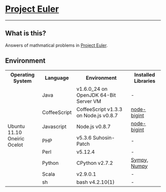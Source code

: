 # [Project Euler](http://projecteuler.net)

---
## What is this?
Answers of mathmatical problems in [Project Euler](http://projecteuler.net).

## Environment
<table>
  <tr>
    <th>Operating System</th>
    <th>Language</th>
    <th>Environment</th>
    <th>Installed Libraries</th>
  </tr>
  <tr>
    <td rowspan="8">Ubuntu 11.10<br>Oneiric Ocelot</td>
    <td>Java</td>
    <td>v1.6.0_24 on OpenJDK 64-Bit Server VM</td>
    <td>-</td>
  </tr>
  <tr>
    <td>CoffeeScript</td>
    <td>CoffeeScript v1.3.3 on Node.js v0.8.7</td>
    <td><a href="http://github.com/substack/node-bigint">node-bigint</a></td>
  </tr>
  <tr>
    <td>Javascript</td>
    <td>Node.js v0.8.7</td>
    <td><a href="http://github.com/substack/node-bigint">node-bigint</a></td>
  </tr>
  <tr>
    <td>PHP</td>
    <td>v5.3.6 Suhosin-Patch</td>
    <td>-</td>
  </tr>
  <tr>
    <td>Perl</td>
    <td>v5.12.4</td>
    <td>-</td>
  </tr>
  <tr>
    <td>Python</td>
    <td>CPython v2.7.2</td>
    <td><a href="http://sympy.org">Sympy</a>, <a href="http://numpy.scipy.org">Numpy</a></td>
  </tr>
  <tr>
    <td>Scala</td>
    <td>v2.9.0.1</td>
    <td>-</td>
  </tr>
  <tr>
    <td>sh</td>
    <td>bash v4.2.10(1)</td>
    <td>-</td>
  </tr>
</table>
